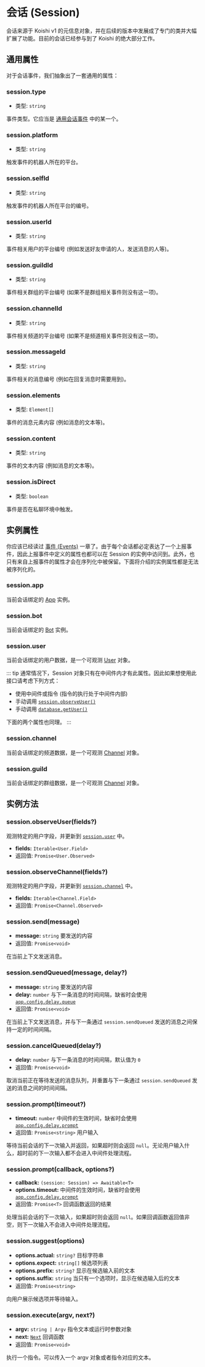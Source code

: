 # 会话 (Session)

会话来源于 Koishi v1 的元信息对象，并在后续的版本中发展成了专门的类并大幅扩展了功能。目前的会话已经参与到了 Koishi 的绝大部分工作。

## 通用属性

对于会话事件，我们抽象出了一套通用的属性：

### session.type

- 类型: `string`

事件类型。它应当是 [通用会话事件](./events.md#通用会话事件) 中的某一个。

### session.platform

- 类型: `string`

触发事件的机器人所在的平台。

### session.selfId

- 类型: `string`

触发事件的机器人所在平台的编号。

### session.userId

- 类型: `string`

事件相关用户的平台编号 (例如发送好友申请的人，发送消息的人等)。

### session.guildId

- 类型: `string`

事件相关群组的平台编号 (如果不是群组相关事件则没有这一项)。

### session.channelId

- 类型: `string`

事件相关频道的平台编号 (如果不是频道相关事件则没有这一项)。

### session.messageId

- 类型: `string`

事件相关的消息编号 (例如在回复消息时需要用到)。

### session.elements

- 类型: `Element[]`

事件的消息元素内容 (例如消息的文本等)。

### session.content

- 类型: `string`

事件的文本内容 (例如消息的文本等)。

### session.isDirect

- 类型: `boolean`

事件是否在私聊环境中触发。

## 实例属性

你应该已经读过 [事件 (Events)](./events.md) 一章了。由于每个会话都必定表达了一个上报事件，因此上报事件中定义的属性也都可以在 Session 的实例中访问到。此外，也只有来自上报事件的属性才会在序列化中被保留。下面将介绍的实例属性都是无法被序列化的。

### session.app

当前会话绑定的 [App](./app.md) 实例。

### session.bot

当前会话绑定的 [Bot](./bot.md) 实例。

### session.user

当前会话绑定的用户数据，是一个可观测 [User](../database/built-in.md#user) 对象。

::: tip
通常情况下，Session 对象只有在中间件内才有此属性。因此如果想使用此接口请考虑下列方式：

- 使用中间件或指令 (指令的执行处于中间件内部)
- 手动调用 [`session.observeUser()`](#session-observeuser)
- 手动调用 [`database.getUser()`](../database/built-in.md#database-getuser)

下面的两个属性也同理。
:::

### session.channel

当前会话绑定的频道数据，是一个可观测 [Channel](../database/built-in.md#channel) 对象。

### session.guild

当前会话绑定的群组数据，是一个可观测 [Channel](../database/built-in.md#channel) 对象。

## 实例方法

### session.observeUser(fields?)

观测特定的用户字段，并更新到 [`session.user`](#session-user) 中。

- **fields:** `Iterable<User.Field>`
- 返回值: `Promise<User.Observed>`

### session.observeChannel(fields?)

观测特定的用户字段，并更新到 [`session.channel`](#session-channel) 中。

- **fields:** `Iterable<Channel.Field>`
- 返回值: `Promise<Channel.Observed>`

### session.send(message)

- **message:** `string` 要发送的内容
- 返回值: `Promise<void>`

在当前上下文发送消息。

### session.sendQueued(message, delay?)

- **message:** `string` 要发送的内容
- **delay:** `number` 与下一条消息的时间间隔，缺省时会使用 [`app.config.delay.queue`](./app.md#options-delay)
- 返回值: `Promise<void>`

在当前上下文发送消息，并与下一条通过 `session.sendQueued` 发送的消息之间保持一定的时间间隔。

### session.cancelQueued(delay?)

- **delay:** `number` 与下一条消息的时间间隔，默认值为 `0`
- 返回值: `Promise<void>`

取消当前正在等待发送的消息队列，并重置与下一条通过 `session.sendQueued` 发送的消息之间的时间间隔。

### session.prompt(timeout?)

- **timeout:** `number` 中间件的生效时间，缺省时会使用 [`app.config.delay.prompt`](./app.md#options-delay)
- 返回值: `Promise<string>` 用户输入

等待当前会话的下一次输入并返回，如果超时则会返回 `null`。无论用户输入什么，超时前的下一次输入都不会进入中间件处理流程。

### session.prompt(callback, options?)

- **callback:** `(session: Session) => Awaitable<T>`
- **options.timeout:** 中间件的生效时间，缺省时会使用 [`app.config.delay.prompt`](./app.md#options-delay)
- 返回值: `Promise<T>` 回调函数返回的结果

处理当前会话的下一次输入，如果超时则会返回 `null`。如果回调函数返回值非空，则下一次输入不会进入中间件处理流程。

### session.suggest(options)

- **options.actual:** `string?` 目标字符串
- **options.expect:** `string[]` 候选项列表
- **options.prefix:** `string?` 显示在候选输入前的文本
- **options.suffix:** `string` 当只有一个选项时，显示在候选输入后的文本
- 返回值: `Promise<string>`

向用户展示候选项并等待输入。

### session.execute(argv, next?)

- **argv:** `string | Argv` 指令文本或运行时参数对象
- **next:** [`Next`](../../guide/basic/middleware.md#注册和取消中间件) 回调函数
- 返回值: `Promise<void>`

执行一个指令。可以传入一个 argv 对象或者指令对应的文本。

